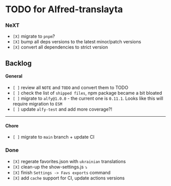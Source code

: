 # TODO for Alfred-translayta

### NeXT

- `[X]` migrate to `pnpm`?
- `[X]` bump all deps versions to the latest minor/patch versions
- `[X]` convert all dependencies to strict version


## Backlog

#### General

- `[ ]` review all `NOTE` and `TODO` and convert them to TODO
- `[ ]` check the list of `shipped files`, npm package became a bit bloated
- `[ ]` migrate to `alfy@1.0.0` - the current one is `0.11.1`. Looks like this will require migration to `ESM`
- `[ ]` update `alfy-test` and add more coverage?!

----------------------------

#### Chore

- `[ ]` migrate to `main` branch + update CI


### Done

- `[X]` regerate favorites.json with `ukrainian` translations
- `[X]` clean-up the show-settings.js ⤵️
- `[X]` finish `Settings -> Favs exports` command
- `[X]` add `cache` support for CI, update actions versions
